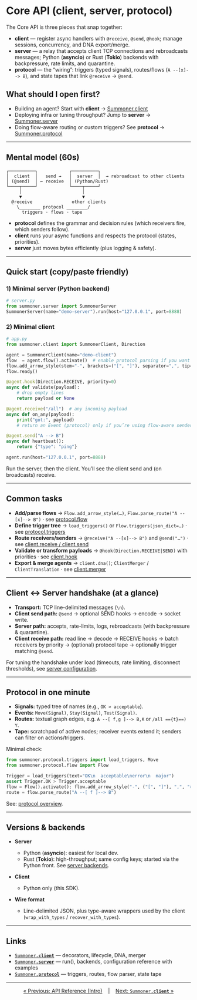# Core API (client, server, protocol)

The Core API is three pieces that snap together:

* **client** — register async handlers with `@receive`, `@send`, `@hook`; manage sessions, concurrency, and DNA export/merge.
* **server** — a relay that accepts client TCP connections and rebroadcasts messages; Python (**asyncio**) or Rust (**Tokio**) backends with backpressure, rate limits, and quarantine.
* **protocol** — the “wiring”: triggers (typed signals), routes/flows (`A --[x]--> B`), and state tapes that link `@receive` → `@send`.

## What should I open first?

* Building an agent? Start with **client** → [Summoner.client](client.md)
* Deploying infra or tuning throughput? Jump to **server** → [Summoner.server](server.md)
* Doing flow-aware routing or custom triggers? See **protocol** → [Summoner.protocol](proto.md)

---

## Mental model (60s)

```
┌──────────┐            ┌──────────┐
│  client  │   send →   │  server  │  → rebroadcast to other clients
│ (@send)  │ ← receive  │ (Python/Rust)
└────┬─────┘            └────┬─────┘
     │                       │
     ▼                       ▼
  @receive               other clients
    \________ protocol ________/
      triggers · flows · tape
```

* **protocol** defines the grammar and decision rules (which receivers fire, which senders follow).
* **client** runs your async functions and respects the protocol (states, priorities).
* **server** just moves bytes efficiently (plus logging & safety).

---

## Quick start (copy/paste friendly)

### 1) Minimal server (Python backend)

```python
# server.py
from summoner.server import SummonerServer
SummonerServer(name="demo-server").run(host="127.0.0.1", port=8888)
```

### 2) Minimal client

```python
# app.py
from summoner.client import SummonerClient, Direction

agent = SummonerClient(name="demo-client")
flow  = agent.flow().activate()  # enable protocol parsing if you want routes
flow.add_arrow_style(stem="-", brackets=("[", "]"), separator=",", tip=">")
flow.ready()

@agent.hook(Direction.RECEIVE, priority=0)
async def validate(payload):
    # drop empty lines
    return payload or None

@agent.receive("/all")  # any incoming payload
async def on_any(payload):
    print("got:", payload)
    # return an Event (protocol) only if you’re using flow-aware senders

@agent.send("A --> B")
async def heartbeat():
    return {"type": "ping"}

agent.run(host="127.0.0.1", port=8888)
```

Run the server, then the client. You’ll see the client send and (on broadcasts) receive.

---

## Common tasks

* **Add/parse flows** → `Flow.add_arrow_style(…)`, `Flow.parse_route("A --[x]--> B")` · see [protocol.flow](proto.md#flow)
* **Define trigger tree** → `load_triggers()` or `Flow.triggers(json_dict=…)` · see [protocol.triggers](proto.md#triggers)
* **Route receivers/senders** → `@receive("A --[x]--> B")` and `@send("…")` · see [client.receive / client.send](client.md#decorators)
* **Validate or transform payloads** → `@hook(Direction.RECEIVE|SEND)` with priorities · see [client.hook](client.md#hooks)
* **Export & merge agents** → `client.dna()`; `ClientMerger` / `ClientTranslation` · see [client.merger](client.md#merger)

---

## Client ↔ Server handshake (at a glance)

* **Transport:** TCP line-delimited messages (`\n`).
* **Client send path:** `@send` → optional SEND hooks → encode → socket write.
* **Server path:** accepts, rate-limits, logs, rebroadcasts (with backpressure & quarantine).
* **Client receive path:** read line → decode → RECEIVE hooks → batch receivers by priority → (optional) protocol tape → optionally trigger matching `@send`.

For tuning the handshake under load (timeouts, rate limiting, disconnect thresholds), see [server configuration](server.md#configuration-reference).

---

## Protocol in one minute

* **Signals:** typed tree of names (e.g., `OK > acceptable`).
* **Events:** `Move(Signal)`, `Stay(Signal)`, `Test(Signal)`.
* **Routes:** textual graph edges, e.g. `A --[ f,g ]--> B,K` or `/all =={t}==) Y`.
* **Tape:** scratchpad of active nodes; receiver events extend it; senders can filter on actions/triggers.

Minimal check:

```python
from summoner.protocol.triggers import load_triggers, Move
from summoner.protocol.flow import Flow

Trigger = load_triggers(text="OK\n  acceptable\nerror\n  major")
assert Trigger.OK > Trigger.acceptable
flow = Flow().activate(); flow.add_arrow_style("-", ("[", "]"), ",", ">"); flow.ready()
route = flow.parse_route("A --[ f ]--> B")
```

See: [protocol overview](proto.md).

---

## Versions & backends

* **Server**

  * Python (**asyncio**): easiest for local dev.
  * Rust (**Tokio**): high-throughput; same config keys; started via the Python front. See [server backends](server.md#python-vs-rust-backends).
* **Client**

  * Python only (this SDK).
* **Wire format**

  * Line-delimited JSON, plus type-aware wrappers used by the client (`wrap_with_types` / `recover_with_types`).

---

## Links

* [<code style="background: transparent;">Summoner<b>.client</b></code>](client.md) — decorators, lifecycle, DNA, merger
* [<code style="background: transparent;">Summoner<b>.server</b></code>](server.md) — run(), backends, configuration reference with examples
* [<code style="background: transparent;">Summoner<b>.protocol</b></code>](proto.md) — triggers, routes, flow parser, state tape

---

<p align="center">
  <a href="../index.md">&laquo; Previous: API Reference (Intro)</a>
  &nbsp;&nbsp;&nbsp;|&nbsp;&nbsp;&nbsp;
  <a href="client.md">Next: <code style="background: transparent;">Summoner<b>.client</b></code> &raquo;</a>
</p>
